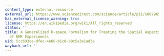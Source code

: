```yaml
---
content_type: external-resource
external_url: https://www.sciencedirect.com/science/article/pii/S0079656598000211?via%3Dihub
has_external_license_warning: true
license: https://en.wikipedia.org/wiki/All_rights_reserved
status: ''
title: A Generalized k-space Formalism for Treating the Spatial Aspects of a Variety
  of NMR Experiments
uid: 5ccb93ce-dfec-4e60-b1c8-b0c5a3a1ad3e
wayback_url: ''
---
```

